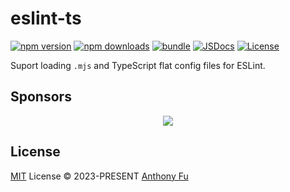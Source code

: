 # eslint-ts

[![npm version][npm-version-src]][npm-version-href]
[![npm downloads][npm-downloads-src]][npm-downloads-href]
[![bundle][bundle-src]][bundle-href]
[![JSDocs][jsdocs-src]][jsdocs-href]
[![License][license-src]][license-href]

Suport loading `.mjs` and TypeScript flat config files for ESLint.

## Sponsors

<p align="center">
  <a href="https://cdn.jsdelivr.net/gh/antfu/static/sponsors.svg">
    <img src='https://cdn.jsdelivr.net/gh/antfu/static/sponsors.svg'/>
  </a>
</p>

## License

[MIT](./LICENSE) License © 2023-PRESENT [Anthony Fu](https://github.com/antfu)

<!-- Badges -->

[npm-version-src]: https://img.shields.io/npm/v/eslint-ts?style=flat&colorA=080f12&colorB=1fa669
[npm-version-href]: https://npmjs.com/package/eslint-ts
[npm-downloads-src]: https://img.shields.io/npm/dm/eslint-ts?style=flat&colorA=080f12&colorB=1fa669
[npm-downloads-href]: https://npmjs.com/package/eslint-ts
[bundle-src]: https://img.shields.io/bundlephobia/minzip/eslint-ts?style=flat&colorA=080f12&colorB=1fa669&label=minzip
[bundle-href]: https://bundlephobia.com/result?p=eslint-ts
[license-src]: https://img.shields.io/github/license/antfu/eslint-ts.svg?style=flat&colorA=080f12&colorB=1fa669
[license-href]: https://github.com/antfu/eslint-ts/blob/main/LICENSE
[jsdocs-src]: https://img.shields.io/badge/jsdocs-reference-080f12?style=flat&colorA=080f12&colorB=1fa669
[jsdocs-href]: https://www.jsdocs.io/package/eslint-ts
